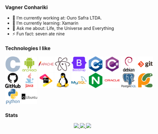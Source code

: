 
### Vagner Conhariki
<p>
  <a href="https://spotify-github-profile.vercel.app/api/view?uid=vconhariki&redirect=true">
    
  </a>

- 🔭 I’m currently working at: Ouro Safra LTDA.
- 🌱 I’m currently learning: Xamarin
- 💬 Ask me about: Life, the Universe and Everything
- ⚡ Fun fact: seven ate nine
</p>

### Technologies I like
<a><img src="https://raw.githubusercontent.com/devicons/devicon/master/icons/c/c-original.svg" width="50px" height="50px"/></a>
<a><img src="https://github.com/devicons/devicon/blob/master/icons/android/android-plain-wordmark.svg" width="50px" height="50px"/></a>
<a><img src="https://github.com/devicons/devicon/blob/master/icons/apache/apache-original-wordmark.svg" width="50px" height="50px"/></a>
<a><img src="https://github.com/devicons/devicon/blob/master/icons/atom/atom-original.svg" width="50px" height="50px"/></a>
<a><img src="https://github.com/devicons/devicon/blob/master/icons/bootstrap/bootstrap-plain-wordmark.svg" width="50px" height="50px"/></a>
<a><img src="https://github.com/devicons/devicon/blob/master/icons/cplusplus/cplusplus-original.svg" width="50px" height="50px"/></a>
<a><img src="https://github.com/devicons/devicon/blob/master/icons/csharp/csharp-original.svg" width="50px" height="50px"/></a>
<a><img src="https://github.com/devicons/devicon/blob/master/icons/debian/debian-original-wordmark.svg" width="50px" height="50px"/></a>
<a><img src="https://github.com/devicons/devicon/blob/master/icons/git/git-original-wordmark.svg" width="50px" height="50px"/></a>
<a><img src="https://github.com/devicons/devicon/blob/master/icons/github/github-original-wordmark.svg" width="50px" height="50px"/></a>
<a><img src="https://github.com/devicons/devicon/blob/master/icons/java/java-original-wordmark.svg" width="50px" height="50px"/></a>
<a><img src="https://github.com/devicons/devicon/blob/master/icons/jetbrains/jetbrains-original.svg" width="50px" height="50px"/></a>
<a><img src="https://github.com/devicons/devicon/blob/master/icons/linux/linux-original.svg" width="50px" height="50px"/></a>
<a><img src="https://github.com/devicons/devicon/blob/master/icons/mysql/mysql-original-wordmark.svg" width="50px" height="50px"/></a>
<a><img src="https://github.com/devicons/devicon/blob/master/icons/nginx/nginx-original.svg" width="50px" height="50px"/></a>
<a><img src="https://github.com/devicons/devicon/blob/master/icons/oracle/oracle-original.svg" width="50px" height="50px"/></a>
<a><img src="https://github.com/devicons/devicon/blob/master/icons/postgresql/postgresql-original-wordmark.svg" width="50px" height="50px"/></a>
<a><img src="https://github.com/devicons/devicon/blob/master/icons/pycharm/pycharm-original.svg" width="50px" height="50px"/></a>
<a><img src="https://github.com/devicons/devicon/blob/master/icons/python/python-original-wordmark.svg" width="50px" height="50px"/></a>
<a><img src="https://github.com/devicons/devicon/blob/master/icons/ubuntu/ubuntu-plain-wordmark.svg" width="50px" height="50px"/></a>
<br>
### Stats

<a href="https://github.com/vconhariki">
  <p align="center">
    <img src="https://github-profile-trophy.vercel.app/?username=vconhariki&theme=monokai" width="770px"/>
    <img src="https://github-readme-stats.vercel.app/api/top-langs/?username=vconhariki&layout=compact&langs_count=8&theme=monokai" height="175px"/>
    <img src="https://github-readme-stats.vercel.app/api?username=vconhariki&theme=monokai" height="175px"/>
  </p>
</a>

[vconhariki]: https://github.com/vconhariki
